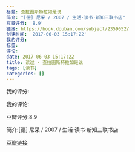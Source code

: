 ```yaml
---
标题: 查拉图斯特拉如是说
简介: "[德] 尼采 / 2007 / 生活·读书·新知三联书店"
豆瓣评分: '8.9'
链接: https://book.douban.com/subject/2359052/
创建时间: '2017-06-03 15:17:22'
我的评分:
标签:
评论:
date: 2017-06-03 15:17:22
title: 读过 - 查拉图斯特拉如是说
tags: [读书]
categories: []
---
```


我的评分:

我的评论:

豆瓣评分:8.9

简介:[德] 尼采 / 2007 / 生活·读书·新知三联书店

[豆瓣链接](https://book.douban.com/subject/2359052/)

